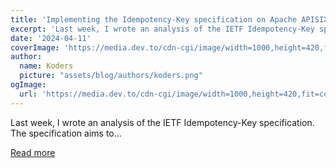```yaml
---
title: 'Implementing the Idempotency-Key specification on Apache APISIX'
excerpt: 'Last week, I wrote an analysis of the IETF Idempotency-Key specification. The specification aims to...'
date: '2024-04-11'
coverImage: 'https://media.dev.to/cdn-cgi/image/width=1000,height=420,fit=cover,gravity=auto,format=auto/https%3A%2F%2Fdev-to-uploads.s3.amazonaws.com%2Fuploads%2Farticles%2F07cc9hmx4w0ews4r9rhn.jpg'
author:
  name: Koders
  picture: "assets/blog/authors/koders.png"
ogImage:
  url: 'https://media.dev.to/cdn-cgi/image/width=1000,height=420,fit=cover,gravity=auto,format=auto/https%3A%2F%2Fdev-to-uploads.s3.amazonaws.com%2Fuploads%2Farticles%2F07cc9hmx4w0ews4r9rhn.jpg'
---
```


Last week, I wrote an analysis of the IETF Idempotency-Key specification. The specification aims to...

[Read more](https://dev.to/apisix/implementing-the-idempotency-key-specification-on-apache-apisix-196m)
